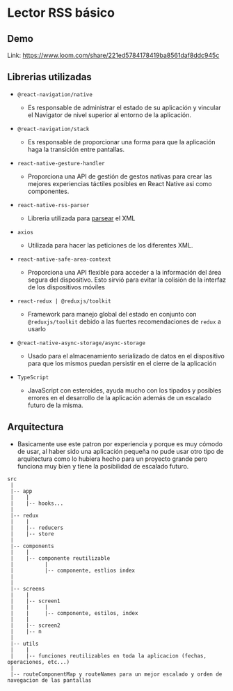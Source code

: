 # Lector RSS básico

## Demo
Link: https://www.loom.com/share/221ed5784178419ba8561daf8ddc945c

## Librerias utilizadas
- `@react-navigation/native`
  - Es responsable de administrar el estado de su aplicación y vincular el Navigator de nivel superior al entorno de la aplicación.

- `@react-navigation/stack`
  - Es responsable de proporcionar una forma para que la aplicación haga la transición entre pantallas.

- `react-native-gesture-handler`
  - Proporciona una API de gestión de gestos nativas para crear las mejores experiencias táctiles posibles en React Native asi como componentes.

- `react-native-rss-parser`
  - Libreria utilizada para [parsear](https://www.alarconnelson.com/2017/11/que-es-parseo-parsing.html) el XML

- `axios`
  - Utilizada para hacer las peticiones de los diferentes XML.

-  `react-native-safe-area-context`
   - Proporciona una API flexible para acceder a la información del área segura del dispositivo. Esto sirvió para evitar la colisión de la interfaz de los dispositivos móviles

 - `react-redux | @reduxjs/toolkit`
   - Framework para manejo global del estado en conjunto con `@reduxjs/toolkit` debido a las fuertes recomendaciones de `redux` a usarlo

- `@react-native-async-storage/async-storage`
  - Usado para el almacenamiento serializado de datos en el dispositivo para que los mismos puedan persistir en el cierre de la aplicación

- `TypeScript`
  - JavaScript con esteroides, ayuda mucho con los tipados y posibles errores en el desarrollo de la aplicación además de un escalado futuro de la misma.

## Arquitectura
- Basicamente use este patron por experiencia y porque es muy cómodo de usar, al haber sido una aplicación pequeña no pude usar otro tipo de arquitectura como lo hubiera hecho para un proyecto grande pero funciona muy bien y tiene la posibilidad de escalado futuro.

```
src
 |
 |-- app
 |    |
 |    |-- hooks...
 |
 |-- redux
 |    |
 |    |-- reducers
 |    |-- store
 |
 |-- components
 |    |
 |    |-- componente reutilizable
 |          |
 |          |-- componente, estlios index
 |
 |
 |-- screens
 |    |
 |    |-- screen1
 |    |     |
 |    |     |-- componente, estilos, index
 |    |
 |    |-- screen2
 |    |-- n
 |
 |-- utils
 |    |
 |    |-- funciones reutilizables en toda la aplicacion (fechas, operaciones, etc...)
 |
 |-- routeComponentMap y routeNames para un mejor escalado y orden de navegacion de las pantallas
 
```
